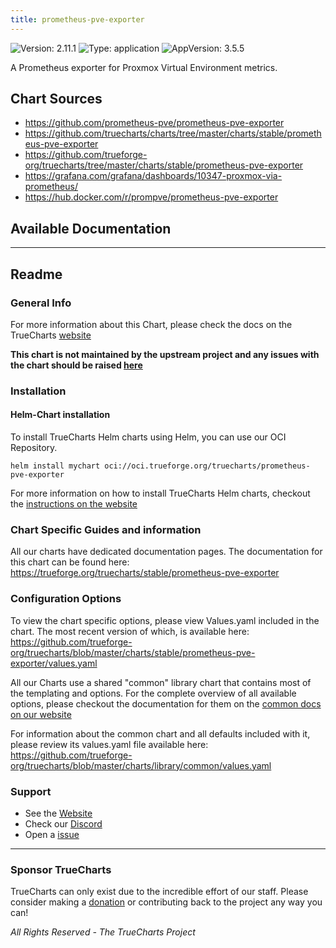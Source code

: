```yaml
---
title: prometheus-pve-exporter
---
```


![Version: 2.11.1](https://img.shields.io/badge/Version-2.11.1-informational?style=flat-square) ![Type: application](https://img.shields.io/badge/Type-application-informational?style=flat-square) ![AppVersion: 3.5.5](https://img.shields.io/badge/AppVersion-3.5.5-informational?style=flat-square)

A Prometheus exporter for Proxmox Virtual Environment metrics.

## Chart Sources

- https://github.com/prometheus-pve/prometheus-pve-exporter
- https://github.com/truecharts/charts/tree/master/charts/stable/prometheus-pve-exporter
- https://github.com/trueforge-org/truecharts/tree/master/charts/stable/prometheus-pve-exporter
- https://grafana.com/grafana/dashboards/10347-proxmox-via-prometheus/
- https://hub.docker.com/r/prompve/prometheus-pve-exporter

## Available Documentation



---

## Readme


### General Info

For more information about this Chart, please check the docs on the TrueCharts [website](https://trueforge.org/truecharts/stable/prometheus-pve-exporter)

**This chart is not maintained by the upstream project and any issues with the chart should be raised [here](https://github.com/trueforge-org/truecharts/issues/new/choose)**

### Installation

#### Helm-Chart installation

To install TrueCharts Helm charts using Helm, you can use our OCI Repository.

`helm install mychart oci://oci.trueforge.org/truecharts/prometheus-pve-exporter`

For more information on how to install TrueCharts Helm charts, checkout the [instructions on the website](https://trueforge.org/truecharts/guides/)

### Chart Specific Guides and information

All our charts have dedicated documentation pages.
The documentation for this chart can be found here:
https://trueforge.org/truecharts/stable/prometheus-pve-exporter

### Configuration Options

To view the chart specific options, please view Values.yaml included in the chart.
The most recent version of which, is available here: https://github.com/trueforge-org/truecharts/blob/master/charts/stable/prometheus-pve-exporter/values.yaml

All our Charts use a shared "common" library chart that contains most of the templating and options.
For the complete overview of all available options, please checkout the documentation for them on the [common docs on our website](https://trueforge.org/truecharts-common/)

For information about the common chart and all defaults included with it, please review its values.yaml file available here: https://github.com/trueforge-org/truecharts/blob/master/charts/library/common/values.yaml

### Support

- See the [Website](https://truecharts.org)
- Check our [Discord](https://discord.gg/tVsPTHWTtr)
- Open a [issue](https://github.com/trueforge-org/truecharts/issues/new/choose)

---

### Sponsor TrueCharts

TrueCharts can only exist due to the incredible effort of our staff.
Please consider making a [donation](https://trueforge.org/general/sponsor/) or contributing back to the project any way you can!

_All Rights Reserved - The TrueCharts Project_

